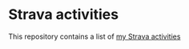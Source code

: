 # Strava activities

This repository contains a list of [my Strava activities](https://www.strava.com/athletes/62214940)

<!--START_SECTION:strava-activities-->

<!--END_SECTION:strava-activities-->